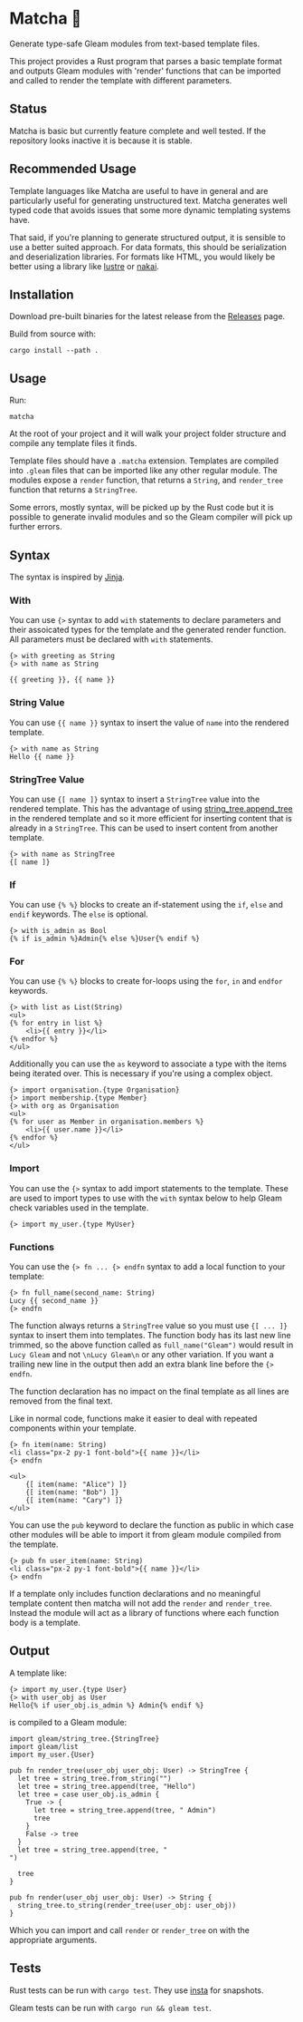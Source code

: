 # Matcha 🍵

Generate type-safe Gleam modules from text-based template files.

This project provides a Rust program that parses a basic template format and outputs Gleam modules
with 'render' functions that can be imported and called to render the template with different
parameters.

## Status

Matcha is basic but currently feature complete and well tested. If the repository looks inactive it
is because it is stable.

## Recommended Usage

Template languages like Matcha are useful to have in general and are particularly useful for generating unstructured
text. Matcha generates well typed code that avoids issues that some more dynamic templating systems have.

That said, if you're planning to generate structured output, it is sensible to use a better suited approach. For data
formats, this should be serialization and deserialization libraries. For formats like HTML, you would likely be better
using a library like [lustre](https://hexdocs.pm/lustre/lustre/element.html#to_string_tree) or
[nakai](https://hexdocs.pm/nakai/nakai.html#to_string_tree).

## Installation

Download pre-built binaries for the latest release from the
[Releases](https://github.com/michaeljones/matcha/releases) page.

Build from source with:

```
cargo install --path .
```

## Usage

Run:

```
matcha
```

At the root of your project and it will walk your project folder structure and compile any template
files it finds.

Template files should have a `.matcha` extension. Templates are compiled into `.gleam` files that can
be imported like any other regular module. The modules expose a `render` function, that returns a
`String`, and `render_tree` function that returns a `StringTree`.

Some errors, mostly syntax, will be picked up by the Rust code but it is possible to generate
invalid modules and so the Gleam compiler will pick up further errors.


## Syntax

The syntax is inspired by [Jinja](https://jinja.palletsprojects.com/).

### With

You can use `{>` syntax to add `with` statements to declare parameters and their assoicated types
for the template and the generated render function. All parameters must be declared with `with`
statements.

```
{> with greeting as String
{> with name as String

{{ greeting }}, {{ name }}
```

### String Value

You can use `{{ name }}` syntax to insert the value of `name` into the rendered template.

```jinja
{> with name as String
Hello {{ name }}
```

### StringTree Value

You can use `{[ name ]}` syntax to insert a `StringTree` value into the rendered template. This
has the advantage of using
[string_tree.append_tree](https://hexdocs.pm/gleam_stdlib/gleam/string_tree.html#append_tree)
in the rendered template and so it more efficient for inserting content that is already in a
`StringTree`. This can be used to insert content from another template.

```jinja
{> with name as StringTree
{[ name ]}
```

### If

You can use `{% %}` blocks to create an if-statement using the `if`, `else` and `endif` keywords.
The `else` is optional.

```jinja
{> with is_admin as Bool
{% if is_admin %}Admin{% else %}User{% endif %}
```

### For

You can use `{% %}` blocks to create for-loops using the `for`, `in` and `endfor` keywords.

```html+jinja
{> with list as List(String)
<ul>
{% for entry in list %}
    <li>{{ entry }}</li>
{% endfor %}
</ul>
```

Additionally you can use the `as` keyword to associate a type with the items being iterated over.
This is necessary if you're using a complex object.

```html+jinja
{> import organisation.{type Organisation}
{> import membership.{type Member}
{> with org as Organisation
<ul>
{% for user as Member in organisation.members %}
    <li>{{ user.name }}</li>
{% endfor %}
</ul>
```

### Import

You can use the `{>` syntax to add import statements to the template. These are used to import types
to use with the `with` syntax below to help Gleam check variables used in the template.

```
{> import my_user.{type MyUser}
```

### Functions

You can use the `{> fn ... {> endfn` syntax to add a local function to your template:

```
{> fn full_name(second_name: String)
Lucy {{ second_name }}
{> endfn
```

The function always returns a `StringTree` value so you must use `{[ ... ]}` syntax to insert
them into templates. The function body has its last new line trimmed, so the above function called
as `full_name("Gleam")` would result in `Lucy Gleam` and not `\nLucy Gleam\n` or any other
variation. If you want a trailing new line in the output then add an extra blank line before the `{> endfn`.

The function declaration has no impact on the final template as all lines are removed from the
final text.

Like in normal code, functions make it easier to deal with repeated components within your template.

```
{> fn item(name: String)
<li class="px-2 py-1 font-bold">{{ name }}</li>
{> endfn

<ul>
    {[ item(name: "Alice") ]}
    {[ item(name: "Bob") ]}
    {[ item(name: "Cary") ]}
</ul>
```

You can use the `pub` keyword to declare the function as public in which case other modules will be
able to import it from gleam module compiled from the template.

```
{> pub fn user_item(name: String)
<li class="px-2 py-1 font-bold">{{ name }}</li>
{> endfn
```

If a template only includes function declarations and no meaningful template content then matcha
will not add the `render` and `render_tree`. Instead the module will act as a library of
functions where each function body is a template.

## Output

A template like:

```
{> import my_user.{type User}
{> with user_obj as User
Hello{% if user_obj.is_admin %} Admin{% endif %}
```

is compiled to a Gleam module:

```gleam
import gleam/string_tree.{StringTree}
import gleam/list
import my_user.{User}

pub fn render_tree(user_obj user_obj: User) -> StringTree {
  let tree = string_tree.from_string("")
  let tree = string_tree.append(tree, "Hello")
  let tree = case user_obj.is_admin {
    True -> {
      let tree = string_tree.append(tree, " Admin")
      tree
    }
    False -> tree
  }
  let tree = string_tree.append(tree, "
")

  tree
}

pub fn render(user_obj user_obj: User) -> String {
  string_tree.to_string(render_tree(user_obj: user_obj))
}
```

Which you can import and call `render` or `render_tree` on with the appropriate arguments.

## Tests

Rust tests can be run with `cargo test`. They use [insta](http://insta.rs/) for snapshots.

Gleam tests can be run with `cargo run && gleam test`.
